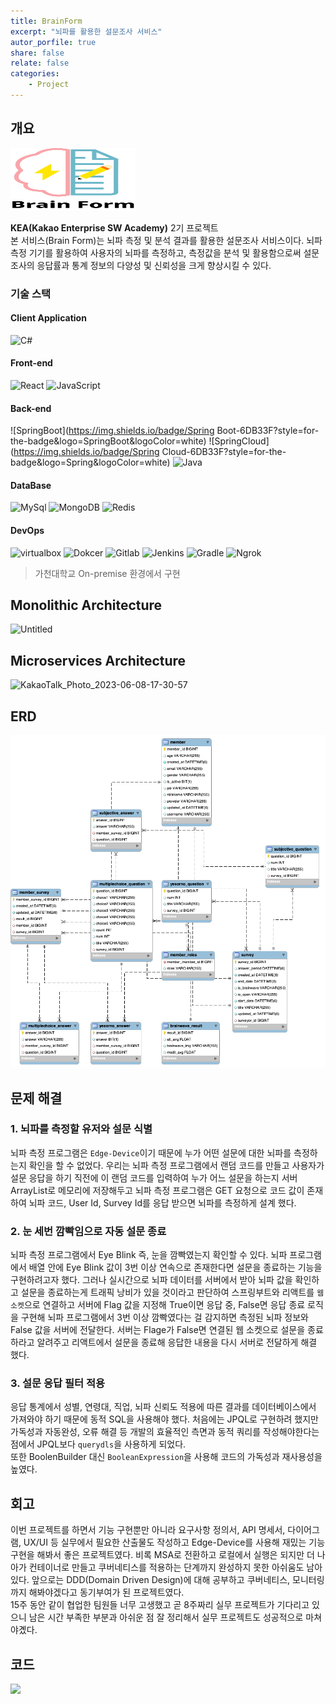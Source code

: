 ```yaml
---
title: BrainForm
excerpt: "뇌파를 활용한 설문조사 서비스"
autor_porfile: true
share: false
relate: false
categories:
    - Project
---
```


## 개요
<img src="../../assets/images/blogImg/BrainForm_logo.png" width="200" height="100"/>

**KEA(Kakao Enterprise SW Academy)** 2기 프로젝트  
본 서비스(Brain Form)는 뇌파 측정 및 분석 결과를 활용한 설문조사 서비스이다. 뇌파 측정 기기를 활용하여 사용자의 뇌파를 측정하고, 측정값을 분석 및 활용함으로써 설문 조사의 응답률과 통계 정보의 다양성 및 신뢰성을 크게 향상시킬 수 있다.

### 기술 스택
#### Client Application
![C#](https://img.shields.io/badge/c%23-00599C?style=for-the-badge&logo=Csharp&logoColor=white)
#### Front-end
![React](https://img.shields.io/badge/React-61DAFB?style=for-the-badge&logo=React&logoColor=white)
![JavaScript](https://img.shields.io/badge/JavaScript-F7DF1E?style=for-the-badge&logo=JavaScript&logoColor=white)
#### Back-end
![SpringBoot](https://img.shields.io/badge/Spring Boot-6DB33F?style=for-the-badge&logo=SpringBoot&logoColor=white)
![SpringCloud](https://img.shields.io/badge/Spring Cloud-6DB33F?style=for-the-badge&logo=Spring&logoColor=white)
![Java](https://img.shields.io/badge/java-007396?style=for-the-badge&logo=java&logoColor=white)
#### DataBase
![MySql](https://img.shields.io/badge/Mysql-E6B91E?style=for-the-badge&logo=MySql&logoColor=white)
![MongoDB](https://img.shields.io/badge/mongodb-47A248?style=for-the-badge&logo=mongodb&logoColor=white)
![Redis](https://img.shields.io/badge/redis-DC382D?style=for-the-badge&logo=redis&logoColor=white)
#### DevOps
![virtualbox](https://img.shields.io/badge/Gachon-2496ED?style=for-the-badge&logo=virtualbox&logoColor=white)
![Dokcer](https://img.shields.io/badge/docker-2496ED?style=for-the-badge&logo=docker&logoColor=white)
![Gitlab](https://img.shields.io/badge/gitlab-FC6D26?style=for-the-badge&logo=gitlab&logoColor=white)
![Jenkins](https://img.shields.io/badge/jenkins-D24939?style=for-the-badge&logo=jenkins&logoColor=white)
![Gradle](https://img.shields.io/badge/gradle-02303A?style=for-the-badge&logo=gradle&logoColor=white)
![Ngrok](https://img.shields.io/badge/Ngrok-1F1E37?style=for-the-badge&logo=Ngrok&logoColor=white)

> 가천대학교 On-premise 환경에서 구현

## Monolithic Architecture
![Untitled](https://github.com/rkdejr2321/BLoom_server/assets/77061558/ba04261f-ae83-41cb-95aa-e9a29920dd33)

## Microservices Architecture
![KakaoTalk_Photo_2023-06-08-17-30-57](https://github.com/rkdejr2321/BLoom_server/assets/77061558/4bcb7353-1c80-40e1-ab91-b646473d0024)

## ERD
<img src="../../assets/images/blogImg/BrainForm_ERD.png"/>

## 문제 해결
### 1. 뇌파를 측정할 유저와 설문 식별
뇌파 측정 프로그램은 `Edge-Device`이기 때문에 누가 어떤 설문에 대한 뇌파를 측정하는지 확인을 할 수 없었다. 우리는 뇌파 측정 프로그램에서 랜덤 코드를 만들고 사용자가 설문 응답을 하기 직전에 이 랜덤 코드를 입력하여 누가 어느 설문을 하는지 서버 ArrayList로 메모리에 저장해두고 뇌파 측정 프로그램은 GET 요청으로 코드 값이 존재하여 뇌파 코드, User Id, Survey Id를 응답 받으면 뇌파를 측정하게 설계 했다.

### 2. 눈 세번 깜빡임으로 자동 설문 종료
뇌파 측정 프로그램에서 Eye Blink 즉, 눈을 깜빡였는지 확인할 수 있다. 뇌파 프로그램에서 배열 안에 Eye Blink 값이 3번 이상 연속으로 존재한다면 설문을 종료하는 기능을 구현하려고자 했다. 그러나 실시간으로 뇌파 데이터를 서버에서 받아 뇌파 값을 확인하고 설문을 종료하는게 트래픽 낭비가 있을 것이라고 판단하여 스프링부트와 리액트를 `웹 소켓`으로 연결하고 서버에 Flag 값을 지정해 True이면 응답 중, False면 응답 종료 로직을 구현해 뇌파 프로그램에서 3번 이상 깜빡였다는 걸 감지하면 측정된 뇌파 정보와 False 값을 서버에 전달한다. 서버는 Flage가 False면 연결된 웹 소켓으로 설문을 종료하라고 알려주고 리액트에서 설문을 종료해 응답한 내용을 다시 서버로 전달하게 해결 했다.

### 3. 설문 응답 필터 적용
응답 통계에서 성별, 연령대, 직업, 뇌파 신뢰도 적용에 따른 결과를 데이터베이스에서 가져와야 하기 때문에 동적 SQL을 사용해야 했다. 처음에는 JPQL로 구현하려 했지만 가독성과 자동완성, 오류 해결 등 개발의 효율적인 측면과 동적 쿼리를 작성해야한다는 점에서 JPQL보다 `querydls`을 사용하게 되었다.  
또한 BoolenBuilder 대신 `BooleanExpression`을 사용해 코드의 가독성과 재사용성을 높였다.
## 회고
이번 프로젝트를 하면서 기능 구현뿐만 아니라 요구사항 정의서, API 명세서, 다이어그램, UX/UI 등 실무에서 필요한 산출물도 작성하고 Edge-Device를 사용해 재밌는 기능 구현을 해봐서 좋은 프로젝트였다. 비록 MSA로 전환하고 로컬에서 실행은 되지만 더 나아가 컨테이너로 만들고 쿠버네티스를 적용하는 단계까지 완성하지 못한 아쉬움도 남아있다. 앞으로는 DDD(Domain Driven Design)에 대해 공부하고 쿠버네티스, 모니터링까지 해봐야겠다고 동기부여가 된 프로젝트였다.  
15주 동안 같이 협업한 팀원들 너무 고생했고 곧 8주짜리 실무 프로젝트가 기다리고 있으니 남은 시간 부족한 부분과 아쉬운 점 잘 정리해서 실무 프로젝트도 성공적으로 마쳐야곘다. 

## 코드
<a href="https://github.com/KEA-BrainForm"><img src="https://img.shields.io/badge/github-181717?style=flat-square&logo=github&logoColor=white"/></a>